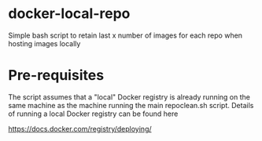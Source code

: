 # docker-local-repo

Simple bash script to retain last x number of images for each repo when hosting images locally

# Pre-requisites

The script assumes that a "local" Docker registry is already running on the same machine as the machine running the main repoclean.sh script. Details of running a local Docker registry can be found here

https://docs.docker.com/registry/deploying/

